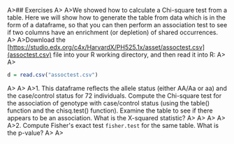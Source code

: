 A>## Exercises
A>
A>We showed how to calculate a Chi-square test from a table. Here we will show how to generate the table from data which is in the form of a dataframe, so that you can then perform an association test to see if two columns have an enrichment (or depletion) of shared occurrences.
A>
A>Download the [https://studio.edx.org/c4x/HarvardX/PH525.1x/asset/assoctest.csv](assoctest.csv) file into your R working directory, and then read it into R:
A>
A>
```r
d = read.csv("assoctest.csv")
```
A>
A>
A>1. This dataframe reflects the allele status (either AA/Aa or aa) and the case/control status for 72 individuals. Compute the Chi-square test for the association of genotype with case/control status (using the table() function and the chisq.test() function). Examine the table to see if there appears to be an association. What is the X-squared statistic?
A>
A>
A>
A>
A>2. Compute Fisher's exact test `fisher.test` for the same table. What is the p-value?
A>
A>

